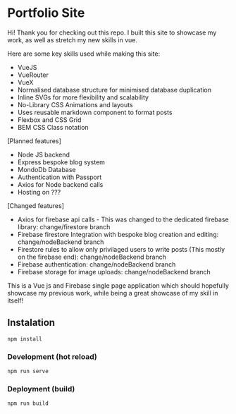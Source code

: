 # Portfolio Site

Hi! Thank you for checking out this repo.
I built this site to showcase my work, as well as stretch my new skills in vue.

Here are some key skills used while making this site:
* VueJS
* VueRouter
* VueX
* Normalised database structure for minimised database duplication
* Inline SVGs for more flexibility and scalability
* No-Library CSS Animations and layouts
* Uses reusable markdown component to format posts
* Flexbox and CSS Grid
* BEM CSS Class notation

[Planned features]
* Node JS backend
* Express bespoke blog system
* MondoDb Database
* Authentication with Passport
* Axios for Node backend calls
* Hosting on ???

[Changed features]
* Axios for firebase api calls - This was changed to the dedicated firebase library: change/firestore branch
* Firebase firestore Integration with bespoke blog creation and editing: change/nodeBackend branch
* Firestore rules to allow only privilaged users to write posts (This mostly on the firebase end): change/nodeBackend branch
* Firebase authentication: change/nodeBackend branch
* Firebase storage for image uploads: change/nodeBackend branch

This is a Vue js and Firebase single page application which should hopefully showcase my previous work, while being a great showcase of my skill in itself!

## Instalation
`npm install`

### Development (hot reload)
`npm run serve`

### Deployment (build)
`npm run build`
